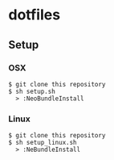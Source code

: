 # dotfiles

## Setup

### OSX

```
$ git clone this repository
$ sh setup.sh
  > :NeoBundleInstall
```

### Linux

```
$ git clone this repository
$ sh setup_linux.sh
  > :NeBundleInstall
```
